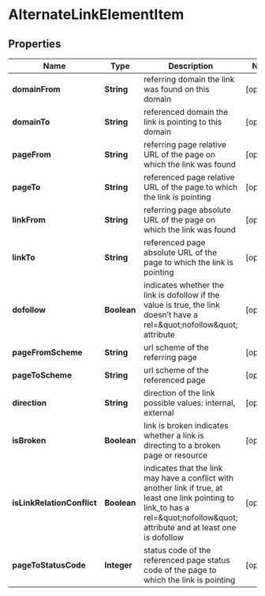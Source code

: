 

# AlternateLinkElementItem


## Properties

| Name | Type | Description | Notes |
|------------ | ------------- | ------------- | -------------|
|**domainFrom** | **String** | referring domain the link was found on this domain |  [optional] |
|**domainTo** | **String** | referenced domain the link is pointing to this domain |  [optional] |
|**pageFrom** | **String** | referring page relative URL of the page on which the link was found |  [optional] |
|**pageTo** | **String** | referenced page relative URL of the page to which the link is pointing |  [optional] |
|**linkFrom** | **String** | referring page absolute URL of the page on which the link was found |  [optional] |
|**linkTo** | **String** | referenced page absolute URL of the page to which the link is pointing |  [optional] |
|**dofollow** | **Boolean** | indicates whether the link is dofollow if the value is true, the link doesn’t have a rel&#x3D;\&quot;nofollow\&quot; attribute |  [optional] |
|**pageFromScheme** | **String** | url scheme of the referring page |  [optional] |
|**pageToScheme** | **String** | url scheme of the referenced page |  [optional] |
|**direction** | **String** | direction of the link possible values: internal, external |  [optional] |
|**isBroken** | **Boolean** | link is broken indicates whether a link is directing to a broken page or resource |  [optional] |
|**isLinkRelationConflict** | **Boolean** | indicates that the link may have a conflict with another link if true, at least one link pointing to link_to has a rel&#x3D;\&quot;nofollow\&quot; attribute and at least one is dofollow |  [optional] |
|**pageToStatusCode** | **Integer** | status code of the referenced page status code of the page to which the link is pointing |  [optional] |



